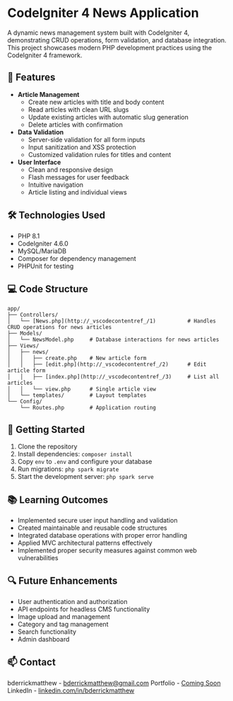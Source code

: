 # CodeIgniter 4 News Application

A dynamic news management system built with CodeIgniter 4, demonstrating CRUD operations, form validation, and database integration. This project showcases modern PHP development practices using the CodeIgniter 4 framework.

## 🚀 Features

- **Article Management**
  - Create new articles with title and body content
  - Read articles with clean URL slugs
  - Update existing articles with automatic slug generation
  - Delete articles with confirmation
- **Data Validation**
  - Server-side validation for all form inputs
  - Input sanitization and XSS protection
  - Customized validation rules for titles and content
- **User Interface**
  - Clean and responsive design
  - Flash messages for user feedback
  - Intuitive navigation
  - Article listing and individual views

## 🛠️ Technologies Used

- PHP 8.1
- CodeIgniter 4.6.0
- MySQL/MariaDB
- Composer for dependency management
- PHPUnit for testing

## 💻 Code Structure

```plaintext
app/
├── Controllers/
│   └── [News.php](http://_vscodecontentref_/1)          # Handles CRUD operations for news articles
├── Models/
│   └── NewsModel.php     # Database interactions for news articles
├── Views/
│   ├── news/
│   │   ├── create.php    # New article form
│   │   ├── [edit.php](http://_vscodecontentref_/2)      # Edit article form
│   │   ├── [index.php](http://_vscodecontentref_/3)     # List all articles
│   │   └── view.php      # Single article view
│   └── templates/        # Layout templates
└── Config/
    └── Routes.php        # Application routing
```

## 🚀 Getting Started

1. Clone the repository
2. Install dependencies: `composer install`
3. Copy `env` to `.env` and configure your database
4. Run migrations: `php spark migrate`
5. Start the development server: `php spark serve`

## 📚 Learning Outcomes

- Implemented secure user input handling and validation
- Created maintainable and reusable code structures
- Integrated database operations with proper error handling
- Applied MVC architectural patterns effectively
- Implemented proper security measures against common web vulnerabilities

## 🔍 Future Enhancements

- User authentication and authorization
- API endpoints for headless CMS functionality
- Image upload and management
- Category and tag management
- Search functionality
- Admin dashboard

## 📫 Contact

bderrickmatthew - [bderrickmatthew@gmail.com](mailto:bderrickmatthew@gmail.com)
Portfolio - [Coming Soon](https://yourportfolio.com)
LinkedIn - [linkedin.com/in/bderrickmatthew](https://linkedin.com/in/bderrickmatthew)
